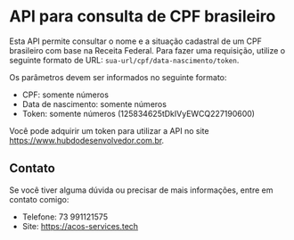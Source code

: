 # API para consulta de CPF brasileiro

Esta API permite consultar o nome e a situação cadastral de um CPF brasileiro com base na Receita Federal. Para fazer uma requisição, utilize o seguinte formato de URL: `sua-url/cpf/data-nascimento/token`.

Os parâmetros devem ser informados no seguinte formato:
- CPF: somente números
- Data de nascimento: somente números
- Token: somente números (125834625tDkIVyEWCQ227190600)

Você pode adquirir um token para utilizar a API no site https://www.hubdodesenvolvedor.com.br.

## Contato

Se você tiver alguma dúvida ou precisar de mais informações, entre em contato comigo:
- Telefone: 73 991121575
- Site: https://acos-services.tech


